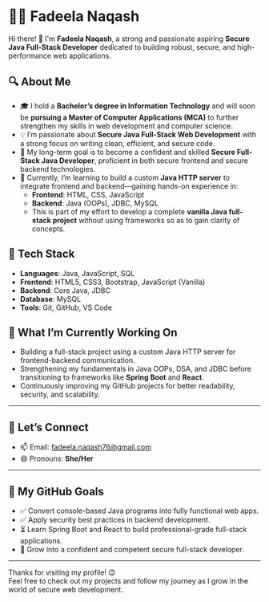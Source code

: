 # 👩‍💻 Fadeela Naqash

Hi there! 👋 I'm **Fadeela Naqash**, a strong and passionate aspiring **Secure Java Full-Stack Developer** dedicated to building robust, secure, and high-performance web applications.

## 🔍 About Me

- 🎓 I hold a **Bachelor’s degree in Information Technology** and will soon be **pursuing a Master of Computer Applications (MCA)** to further strengthen my skills in web development and computer science.
- 💡 I’m passionate about **Secure Java Full-Stack Web Development** with a strong focus on writing clean, efficient, and secure code.
- 🚀 My long-term goal is to become a confident and skilled **Secure Full-Stack Java Developer**, proficient in both secure frontend and secure backend technologies.
- 🌱 Currently, I’m learning to build a custom **Java HTTP server** to integrate frontend and backend—gaining hands-on experience in:
  - **Frontend**: HTML, CSS, JavaScript
  - **Backend**: Java (OOPs), JDBC, MySQL
  - This is part of my effort to develop a complete **vanilla Java full-stack project** without using frameworks so as to gain clarity of concepts.

## 🚀 Tech Stack

- **Languages**: Java, JavaScript, SQL
- **Frontend**: HTML5, CSS3, Bootstrap, JavaScript (Vanilla)
- **Backend**: Core Java, JDBC
- **Database**: MySQL
- **Tools**: Git, GitHub, VS Code

## 🧠 What I’m Currently Working On

- Building a full-stack project using a custom Java HTTP server for frontend-backend communication.
- Strengthening my fundamentals in Java OOPs, DSA, and JDBC before transitioning to frameworks like **Spring Boot** and **React**.
- Continuously improving my GitHub projects for better readability, security, and scalability.

---

## 💬 Let’s Connect

- 📫 Email: [fadeela.naqash76@gmail.com](mailto:fadeela.naqash76@gmail.com)
- 😄 Pronouns: **She/Her**

---

## 🎯 My GitHub Goals

- ✅ Convert console-based Java programs into fully functional web apps.
- ✅ Apply security best practices in backend development.
- ⏳ Learn Spring Boot and React to build professional-grade full-stack applications.
- 🚀 Grow into a confident and competent secure full-stack developer.

---

Thanks for visiting my profile! 😊  
Feel free to check out my projects and follow my journey as I grow in the world of secure web development.

